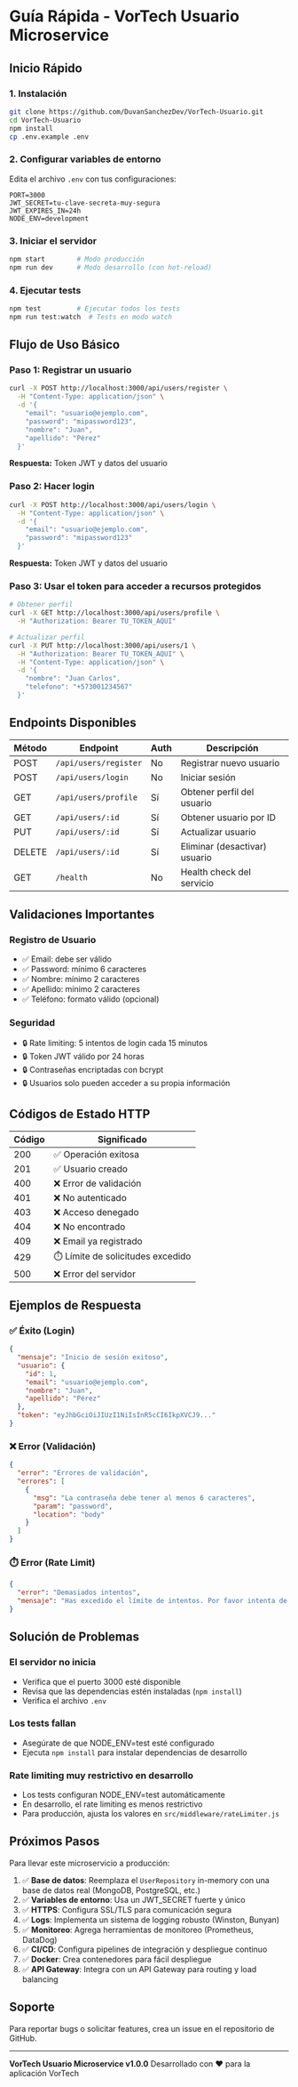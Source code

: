 # Guía Rápida - VorTech Usuario Microservice

## Inicio Rápido

### 1. Instalación
```bash
git clone https://github.com/DuvanSanchezDev/VorTech-Usuario.git
cd VorTech-Usuario
npm install
cp .env.example .env
```

### 2. Configurar variables de entorno
Edita el archivo `.env` con tus configuraciones:
```env
PORT=3000
JWT_SECRET=tu-clave-secreta-muy-segura
JWT_EXPIRES_IN=24h
NODE_ENV=development
```

### 3. Iniciar el servidor
```bash
npm start        # Modo producción
npm run dev      # Modo desarrollo (con hot-reload)
```

### 4. Ejecutar tests
```bash
npm test         # Ejecutar todos los tests
npm run test:watch  # Tests en modo watch
```

## Flujo de Uso Básico

### Paso 1: Registrar un usuario
```bash
curl -X POST http://localhost:3000/api/users/register \
  -H "Content-Type: application/json" \
  -d '{
    "email": "usuario@ejemplo.com",
    "password": "mipassword123",
    "nombre": "Juan",
    "apellido": "Pérez"
  }'
```

**Respuesta:** Token JWT y datos del usuario

### Paso 2: Hacer login
```bash
curl -X POST http://localhost:3000/api/users/login \
  -H "Content-Type: application/json" \
  -d '{
    "email": "usuario@ejemplo.com",
    "password": "mipassword123"
  }'
```

**Respuesta:** Token JWT y datos del usuario

### Paso 3: Usar el token para acceder a recursos protegidos
```bash
# Obtener perfil
curl -X GET http://localhost:3000/api/users/profile \
  -H "Authorization: Bearer TU_TOKEN_AQUI"

# Actualizar perfil
curl -X PUT http://localhost:3000/api/users/1 \
  -H "Authorization: Bearer TU_TOKEN_AQUI" \
  -H "Content-Type: application/json" \
  -d '{
    "nombre": "Juan Carlos",
    "telefono": "+573001234567"
  }'
```

## Endpoints Disponibles

| Método | Endpoint | Auth | Descripción |
|--------|----------|------|-------------|
| POST | `/api/users/register` | No | Registrar nuevo usuario |
| POST | `/api/users/login` | No | Iniciar sesión |
| GET | `/api/users/profile` | Sí | Obtener perfil del usuario |
| GET | `/api/users/:id` | Sí | Obtener usuario por ID |
| PUT | `/api/users/:id` | Sí | Actualizar usuario |
| DELETE | `/api/users/:id` | Sí | Eliminar (desactivar) usuario |
| GET | `/health` | No | Health check del servicio |

## Validaciones Importantes

### Registro de Usuario
- ✅ Email: debe ser válido
- ✅ Password: mínimo 6 caracteres
- ✅ Nombre: mínimo 2 caracteres
- ✅ Apellido: mínimo 2 caracteres
- ✅ Teléfono: formato válido (opcional)

### Seguridad
- 🔒 Rate limiting: 5 intentos de login cada 15 minutos
- 🔒 Token JWT válido por 24 horas
- 🔒 Contraseñas encriptadas con bcrypt
- 🔒 Usuarios solo pueden acceder a su propia información

## Códigos de Estado HTTP

| Código | Significado |
|--------|-------------|
| 200 | ✅ Operación exitosa |
| 201 | ✅ Usuario creado |
| 400 | ❌ Error de validación |
| 401 | ❌ No autenticado |
| 403 | ❌ Acceso denegado |
| 404 | ❌ No encontrado |
| 409 | ❌ Email ya registrado |
| 429 | ⏱️ Límite de solicitudes excedido |
| 500 | ❌ Error del servidor |

## Ejemplos de Respuesta

### ✅ Éxito (Login)
```json
{
  "mensaje": "Inicio de sesión exitoso",
  "usuario": {
    "id": 1,
    "email": "usuario@ejemplo.com",
    "nombre": "Juan",
    "apellido": "Pérez"
  },
  "token": "eyJhbGciOiJIUzI1NiIsInR5cCI6IkpXVCJ9..."
}
```

### ❌ Error (Validación)
```json
{
  "error": "Errores de validación",
  "errores": [
    {
      "msg": "La contraseña debe tener al menos 6 caracteres",
      "param": "password",
      "location": "body"
    }
  ]
}
```

### ⏱️ Error (Rate Limit)
```json
{
  "error": "Demasiados intentos",
  "mensaje": "Has excedido el límite de intentos. Por favor intenta de nuevo más tarde."
}
```

## Solución de Problemas

### El servidor no inicia
- Verifica que el puerto 3000 esté disponible
- Revisa que las dependencias estén instaladas (`npm install`)
- Verifica el archivo `.env`

### Los tests fallan
- Asegúrate de que NODE_ENV=test esté configurado
- Ejecuta `npm install` para instalar dependencias de desarrollo

### Rate limiting muy restrictivo en desarrollo
- Los tests configuran NODE_ENV=test automáticamente
- En desarrollo, el rate limiting es menos restrictivo
- Para producción, ajusta los valores en `src/middleware/rateLimiter.js`

## Próximos Pasos

Para llevar este microservicio a producción:

1. ✅ **Base de datos**: Reemplaza el `UserRepository` in-memory con una base de datos real (MongoDB, PostgreSQL, etc.)
2. ✅ **Variables de entorno**: Usa un JWT_SECRET fuerte y único
3. ✅ **HTTPS**: Configura SSL/TLS para comunicación segura
4. ✅ **Logs**: Implementa un sistema de logging robusto (Winston, Bunyan)
5. ✅ **Monitoreo**: Agrega herramientas de monitoreo (Prometheus, DataDog)
6. ✅ **CI/CD**: Configura pipelines de integración y despliegue continuo
7. ✅ **Docker**: Crea contenedores para fácil despliegue
8. ✅ **API Gateway**: Integra con un API Gateway para routing y load balancing

## Soporte

Para reportar bugs o solicitar features, crea un issue en el repositorio de GitHub.

---

**VorTech Usuario Microservice v1.0.0**
Desarrollado con ❤️ para la aplicación VorTech
